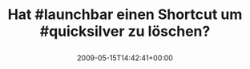 ---
retweeted: false
source: <a href="http://twitter.com" rel="nofollow">Twitter Web Client</a>
entities:
  hashtags:
  - text: launchbar
    indices:
    - '4'
    - '14'
  - text: quicksilver
    indices:
    - '33'
    - '45'
  symbols: []
  user_mentions: []
  urls: []
display_text_range:
- '0'
- '57'
favorite_count: '0'
id_str: '1806530997'
truncated: false
retweet_count: '0'
id: '1806530997'
created_at: Fri May 15 14:42:41 +0000 2009
favorited: false
full_text: 'Hat #launchbar einen Shortcut um #quicksilver zu löschen?'
lang: de
tags:
- launchbar
- quicksilver
- pesos/twitter
date: '2009-05-15T14:42:41+00:00'
src: https://twitter.com/bascht/status/1806530997
original_url: https://twitter.com/bascht/status/1806530997
type: twitter_tweet
text: 'Hat #launchbar einen Shortcut um #quicksilver zu löschen?'
title: 'Hat #launchbar einen Shortcut um #quicksilver zu löschen?

  '

---